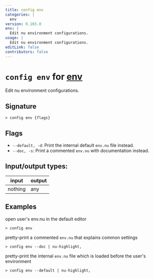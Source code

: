 ```yaml
---
title: config env
categories: |
  env
version: 0.103.0
env: |
  Edit nu environment configurations.
usage: |
  Edit nu environment configurations.
editLink: false
contributors: false
---
```

<!-- This file is automatically generated. Please edit the command in https://github.com/nushell/nushell instead. -->

# `config env` for [env](/commands/categories/env.md)

<div class='command-title'>Edit nu environment configurations.</div>

## Signature

```> config env {flags} ```

## Flags

 -  `--default, -d`: Print the internal default `env.nu` file instead.
 -  `--doc, -s`: Print a commented `env.nu` with documentation instead.


## Input/output types:

| input   | output |
| ------- | ------ |
| nothing | any    |

## Examples

open user's env.nu in the default editor
```nu
> config env

```

pretty-print a commented `env.nu` that explains common settings
```nu
> config env --doc | nu-highlight,

```

pretty-print the internal `env.nu` file which is loaded before the user's environment
```nu
> config env --default | nu-highlight,

```
